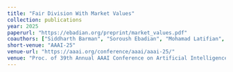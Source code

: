 ```yaml
---
title: "Fair Division With Market Values"
collection: publications
year: 2025
paperurl: "https://ebadian.org/preprint/market_values.pdf"
coauthors: ["Siddharth Barman", "Soroush Ebadian", "Mohamad Latifian", "Nisarg Shah"]
short-venue: "AAAI-25"
venue-url: "https://aaai.org/conference/aaai/aaai-25/"
venue: "Proc. of 39th Annual AAAI Conference on Artificial Intelligence, 2025. Forthcoming."
---
```

